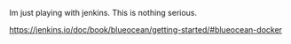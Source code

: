 Im just playing with jenkins. This is nothing serious.

https://jenkins.io/doc/book/blueocean/getting-started/#blueocean-docker
